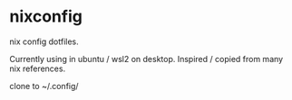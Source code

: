 # nixconfig
nix config dotfiles.

Currently using in ubuntu / wsl2 on desktop. 
Inspired / copied from many nix references. 

clone to ~/.config/
